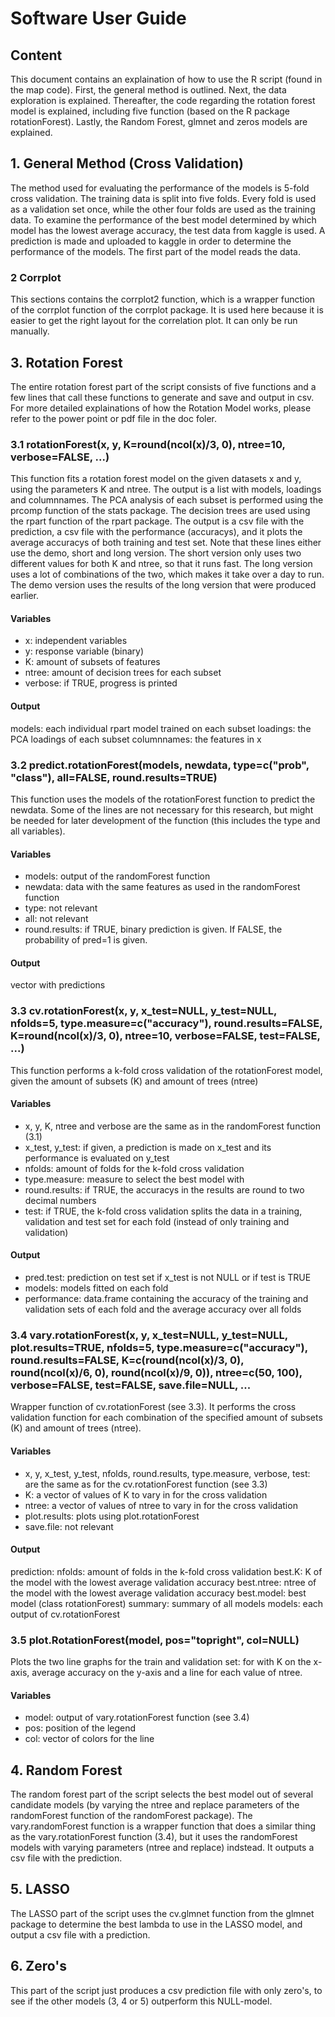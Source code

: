 # Software User Guide

## Content
This document contains an explaination of how to use the R script (found in the map code). First, the general method is outlined. Next, the data exploration is explained. Thereafter, the code regarding the rotation forest model is explained, including five function (based on the R package rotationForest). Lastly, the Random Forest, glmnet and zeros models are explained.

## 1. General Method (Cross Validation)
The method used for evaluating the performance of the models is 5-fold cross validation. The training data is split into five folds. Every fold is used as a validation set once, while the other four folds are used as the training data. To examine the performance of the best model determined by which model has the lowest average accuracy, the test data from kaggle is used. A prediction is made and uploaded to kaggle in order to determine the performance of the models. The first part of the model reads the data. 


### 2 Corrplot
This sections contains the corrplot2 function, which is a wrapper function of the corrplot function of the corrplot package. It is used here because it is easier to get the right layout for the correlation plot. It can only be run manually. 


## 3. Rotation Forest
The entire rotation forest part of the script consists of five functions and a few lines that call these functions to generate and save and output in csv. For more detailed explainations of how the Rotation Model works, please refer to the power point or pdf file in the doc foler.

### 3.1 rotationForest(x, y, K=round(ncol(x)/3, 0), ntree=10, verbose=FALSE, ...)
This function fits a rotation forest model on the given datasets x and y, using the parameters K and ntree. The output is a list with models, loadings and columnnames. The PCA analysis of each subset is performed using the prcomp function of the stats package. The decision trees are used using the rpart function of the rpart package. The output is a csv file with the prediction, a csv file with the performance (accuracys), and it plots the average accuracys of both training and test set.
 Note that these lines either use the demo, short and long version. The short version only uses two different values for both K and ntree, so that it runs fast. The long version uses a lot of combinations of the two, which makes it take over a day to run. The demo version uses the results of the long version that were produced earlier. 

#### Variables
 * x: independent variables
 * y: response variable (binary)
 * K: amount of subsets of features
 * ntree: amount of decision trees for each subset
 * verbose: if TRUE, progress is printed

#### Output
 models: each individual rpart model trained on each subset
 loadings: the PCA loadings of each subset
 columnnames: the features in x
 
### 3.2 predict.rotationForest(models, newdata, type=c("prob", "class"), all=FALSE, round.results=TRUE)
This function uses the models of the rotationForest function to predict the newdata. Some of the lines are not necessary for this research, but might be needed for later development of the function (this includes the type and all variables).

#### Variables
 * models: output of the randomForest function
 * newdata: data with the same features as used in the randomForest function
 * type: not relevant
 * all: not relevant
 * round.results: if TRUE, binary prediction is given. If FALSE, the probability of pred=1 is given.

#### Output
 vector with predictions
 

### 3.3 cv.rotationForest(x, y, x_test=NULL, y_test=NULL, nfolds=5, type.measure=c("accuracy"), round.results=FALSE, K=round(ncol(x)/3, 0), ntree=10, verbose=FALSE, test=FALSE, ...)
This function performs a k-fold cross validation of the rotationForest model, given the amount of subsets (K) and amount of trees (ntree)

#### Variables
 * x, y, K, ntree and verbose are the same as in the randomForest function (3.1)
 * x_test, y_test: if given, a prediction is made on x_test and its performance is evaluated on y_test
 * nfolds: amount of folds for the k-fold cross validation
 * type.measure: measure to select the best model with
 * round.results: if TRUE, the accuracys in the results are round to two decimal numbers
 * test: if TRUE, the k-fold cross validation splits the data in a training, validation and test set for each fold (instead of only training and validation)
 
#### Output
 * pred.test: prediction on test set if x_test is not NULL or if test is TRUE
 * models: models fitted on each fold
 * performance: data.frame containing the accuracy of the training and validation sets of each fold and the average accuracy over all folds
 
 ### 3.4 vary.rotationForest(x, y, x_test=NULL, y_test=NULL, plot.results=TRUE, nfolds=5, type.measure=c("accuracy"), round.results=FALSE, K=c(round(ncol(x)/3, 0), round(ncol(x)/6, 0), round(ncol(x)/9, 0)), ntree=c(50, 100), verbose=FALSE, test=FALSE, save.file=NULL, ...
 Wrapper function of cv.rotationForest (see 3.3). It performs the cross validation function for each combination of the specified amount of subsets (K) and amount of trees (ntree).
 
 #### Variables
  * x, y, x_test, y_test, nfolds, round.results, type.measure, verbose, test: are the same as for the cv.rotationForest function (see 3.3)
  * K: a vector of values of K to vary in for the cross validation
  * ntree: a vector of values of ntree to vary in for the cross validation
  * plot.results: plots using plot.rotationForest
  * save.file: not relevant
 
 #### Output
 prediction: 
 nfolds: amount of folds in the k-fold cross validation
 best.K: K of the model with the lowest average validation accuracy
 best.ntree: ntree of the model with the lowest average validation accuracy
 best.model: best model (class rotationForest)
 summary: summary of all models
 models: each output of cv.rotationForest
 
 ### 3.5 plot.RotationForest(model, pos="topright", col=NULL)
 Plots the two line graphs for the train and validation set: for with K on the x-axis, average accuracy on the y-axis and a line for each value of ntree.
 
 #### Variables
  * model: output of vary.rotationForest function (see 3.4)
  * pos: position of the legend
  * col: vector of colors for the line
  
  
 ## 4. Random Forest 
 The random forest part of the script selects the best model out of several candidate models (by varying the ntree and replace parameters of the randomForest function of the randomForest package). The vary.randomForest function is a wrapper function that does a similar thing as the vary.rotationForest function (3.4), but it uses the randomForest models with varying parameters (ntree and replace) indstead. It outputs a csv file with the prediction.
 
 
 ## 5. LASSO 
 The LASSO part of the script uses the cv.glmnet function from the glmnet package to determine the best lambda to use in the LASSO model, and output a csv file with a prediction.
 
 
 ## 6. Zero's
 This part of the script just produces a csv prediction file with only zero's, to see if the other models (3, 4 or 5) outperform this NULL-model.

